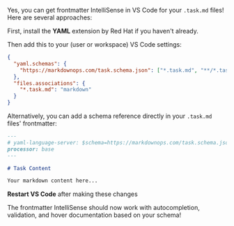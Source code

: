 Yes, you can get frontmatter IntelliSense in VS Code for your `.task.md` files! Here are several approaches:

First, install the **YAML** extension by Red Hat if you haven't already.

Then add this to your (user or workspace) VS Code settings:

```json path="settings.json"
{
  "yaml.schemas": {
    "https://markdownops.com/task.schema.json": ["*.task.md", "**/*.task.md"]
  },
  "files.associations": {
    "*.task.md": "markdown"
  }
}
```

Alternatively, you can add a schema reference directly in your `.task.md` files' frontmatter:

```markdown path="example.task.md"
---
# yaml-language-server: $schema=https://markdownops.com/task.schema.json
processor: base
---

# Task Content

Your markdown content here...
```

**Restart VS Code** after making these changes

The frontmatter IntelliSense should now work with autocompletion, validation, and hover documentation based on your schema!
